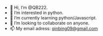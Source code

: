 - 👋 Hi, I’m @QB222.
- 👀 I’m interested in python.
- 🌱 I’m currently learning python/Javascript.
- 💞️ I’m looking to collaborate on anyone.
- 📫 My email adress: qinbing09@gmail.com

<!---
QB222/QB222 is a ✨ special ✨ repository because its `README.md` (this file) appears on your GitHub profile.
You can click the Preview link to take a look at your changes.
--->

